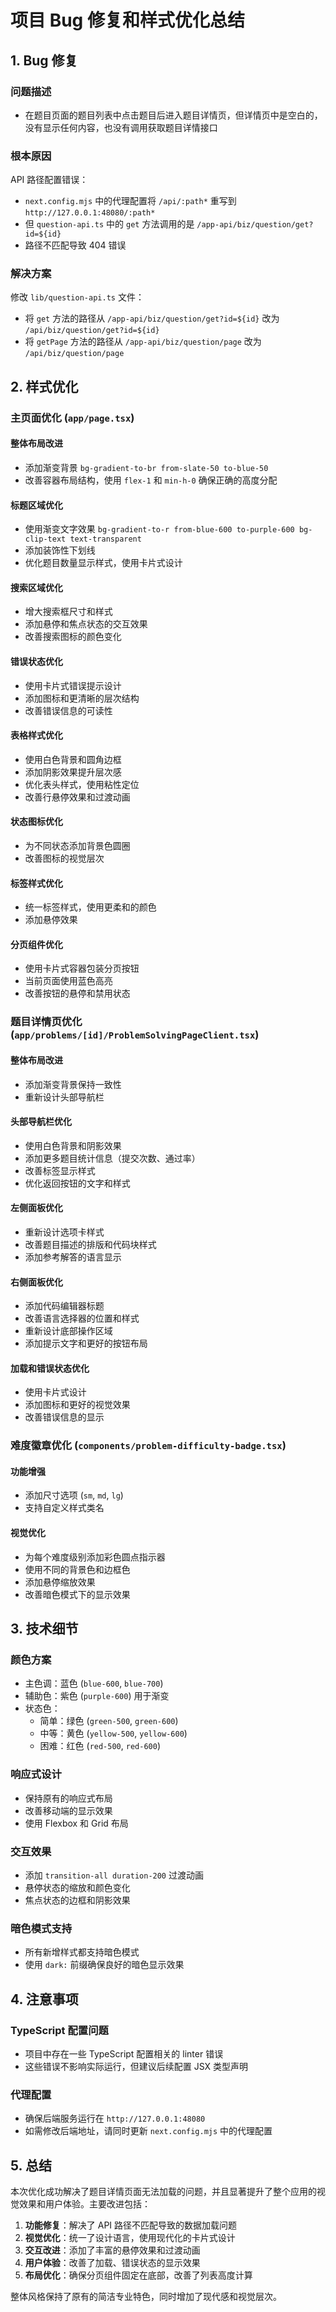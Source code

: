 # 项目 Bug 修复和样式优化总结

## 1. Bug 修复

### 问题描述
- 在题目页面的题目列表中点击题目后进入题目详情页，但详情页中是空白的，没有显示任何内容，也没有调用获取题目详情接口

### 根本原因
API 路径配置错误：
- `next.config.mjs` 中的代理配置将 `/api/:path*` 重写到 `http://127.0.0.1:48080/:path*`
- 但 `question-api.ts` 中的 `get` 方法调用的是 `/app-api/biz/question/get?id=${id}`
- 路径不匹配导致 404 错误

### 解决方案
修改 `lib/question-api.ts` 文件：
- 将 `get` 方法的路径从 `/app-api/biz/question/get?id=${id}` 改为 `/api/biz/question/get?id=${id}`
- 将 `getPage` 方法的路径从 `/app-api/biz/question/page` 改为 `/api/biz/question/page`

## 2. 样式优化

### 主页面优化 (`app/page.tsx`)

#### 整体布局改进
- 添加渐变背景 `bg-gradient-to-br from-slate-50 to-blue-50`
- 改善容器布局结构，使用 `flex-1` 和 `min-h-0` 确保正确的高度分配

#### 标题区域优化
- 使用渐变文字效果 `bg-gradient-to-r from-blue-600 to-purple-600 bg-clip-text text-transparent`
- 添加装饰性下划线
- 优化题目数量显示样式，使用卡片式设计

#### 搜索区域优化
- 增大搜索框尺寸和样式
- 添加悬停和焦点状态的交互效果
- 改善搜索图标的颜色变化

#### 错误状态优化
- 使用卡片式错误提示设计
- 添加图标和更清晰的层次结构
- 改善错误信息的可读性

#### 表格样式优化
- 使用白色背景和圆角边框
- 添加阴影效果提升层次感
- 优化表头样式，使用粘性定位
- 改善行悬停效果和过渡动画

#### 状态图标优化
- 为不同状态添加背景色圆圈
- 改善图标的视觉层次

#### 标签样式优化
- 统一标签样式，使用更柔和的颜色
- 添加悬停效果

#### 分页组件优化
- 使用卡片式容器包装分页按钮
- 当前页面使用蓝色高亮
- 改善按钮的悬停和禁用状态

### 题目详情页优化 (`app/problems/[id]/ProblemSolvingPageClient.tsx`)

#### 整体布局改进
- 添加渐变背景保持一致性
- 重新设计头部导航栏

#### 头部导航栏优化
- 使用白色背景和阴影效果
- 添加更多题目统计信息（提交次数、通过率）
- 改善标签显示样式
- 优化返回按钮的文字和样式

#### 左侧面板优化
- 重新设计选项卡样式
- 改善题目描述的排版和代码块样式
- 添加参考解答的语言显示

#### 右侧面板优化
- 添加代码编辑器标题
- 改善语言选择器的位置和样式
- 重新设计底部操作区域
- 添加提示文字和更好的按钮布局

#### 加载和错误状态优化
- 使用卡片式设计
- 添加图标和更好的视觉效果
- 改善错误信息的显示

### 难度徽章优化 (`components/problem-difficulty-badge.tsx`)

#### 功能增强
- 添加尺寸选项 (`sm`, `md`, `lg`)
- 支持自定义样式类名

#### 视觉优化
- 为每个难度级别添加彩色圆点指示器
- 使用不同的背景色和边框色
- 添加悬停缩放效果
- 改善暗色模式下的显示效果

## 3. 技术细节

### 颜色方案
- 主色调：蓝色 (`blue-600`, `blue-700`)
- 辅助色：紫色 (`purple-600`) 用于渐变
- 状态色：
  - 简单：绿色 (`green-500`, `green-600`)
  - 中等：黄色 (`yellow-500`, `yellow-600`)
  - 困难：红色 (`red-500`, `red-600`)

### 响应式设计
- 保持原有的响应式布局
- 改善移动端的显示效果
- 使用 Flexbox 和 Grid 布局

### 交互效果
- 添加 `transition-all duration-200` 过渡动画
- 悬停状态的缩放和颜色变化
- 焦点状态的边框和阴影效果

### 暗色模式支持
- 所有新增样式都支持暗色模式
- 使用 `dark:` 前缀确保良好的暗色显示效果

## 4. 注意事项

### TypeScript 配置问题
- 项目中存在一些 TypeScript 配置相关的 linter 错误
- 这些错误不影响实际运行，但建议后续配置 JSX 类型声明

### 代理配置
- 确保后端服务运行在 `http://127.0.0.1:48080`
- 如需修改后端地址，请同时更新 `next.config.mjs` 中的代理配置

## 5. 总结

本次优化成功解决了题目详情页面无法加载的问题，并且显著提升了整个应用的视觉效果和用户体验。主要改进包括：

1. **功能修复**：解决了 API 路径不匹配导致的数据加载问题
2. **视觉优化**：统一了设计语言，使用现代化的卡片式设计
3. **交互改进**：添加了丰富的悬停效果和过渡动画
4. **用户体验**：改善了加载、错误状态的显示效果
5. **布局优化**：确保分页组件固定在底部，改善了列表高度计算

整体风格保持了原有的简洁专业特色，同时增加了现代感和视觉层次。